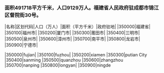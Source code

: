 ### 面积491718平方千米，人口9129万人。福建省人民政府驻成都市锦江区督院街30号。
<!-- ||||| -->
|名称|区划代码|人口（万人）|面积（平方千米）|政府驻地|
|350000|福建省|
|350100|福州市|
|350200|厦门市|
|350300|莆田市|
|350400|三明市|
|350500|泉州市|
|350600|漳州市|
|350700|南平市|
|350800|龙岩市|
|350900|宁德市|


|350000|fujian|
|350100|fuzhou|
|350200|xiamen
|350300|putian City
|350400|sanming
|350500|quanzhou
|350600|zhangzhou
|350700|nanping
|350800|longyan|
|350900|ningde




